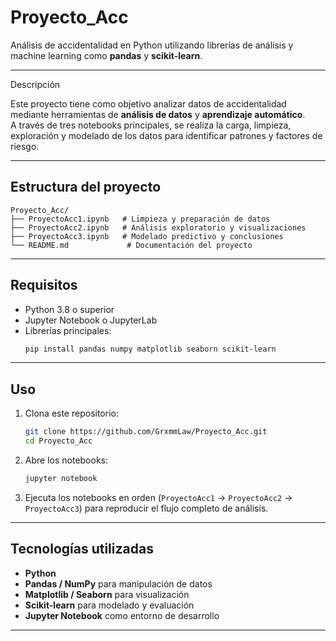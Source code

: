 # Proyecto_Acc

Análisis de accidentalidad en Python utilizando librerías de análisis y machine learning como **pandas** y **scikit-learn**.

---

Descripción

Este proyecto tiene como objetivo analizar datos de accidentalidad mediante herramientas de **análisis de datos** y **aprendizaje automático**.  
A través de tres notebooks principales, se realiza la carga, limpieza, exploración y modelado de los datos para identificar patrones y factores de riesgo.

---

## Estructura del proyecto

```
Proyecto_Acc/
├── ProyectoAcc1.ipynb   # Limpieza y preparación de datos
├── ProyectoAcc2.ipynb   # Análisis exploratorio y visualizaciones
├── ProyectoAcc3.ipynb   # Modelado predictivo y conclusiones
└── README.md             # Documentación del proyecto
```

---

## Requisitos

- Python 3.8 o superior
- Jupyter Notebook o JupyterLab
- Librerías principales:
  ```bash
  pip install pandas numpy matplotlib seaborn scikit-learn
  ```

---

## Uso

1. Clona este repositorio:

   ```bash
   git clone https://github.com/GrxmmLaw/Proyecto_Acc.git
   cd Proyecto_Acc
   ```

2. Abre los notebooks:

   ```bash
   jupyter notebook
   ```

3. Ejecuta los notebooks en orden (`ProyectoAcc1` → `ProyectoAcc2` → `ProyectoAcc3`) para reproducir el flujo completo de análisis.

---

## Tecnologías utilizadas

- **Python**
- **Pandas / NumPy** para manipulación de datos
- **Matplotlib / Seaborn** para visualización
- **Scikit-learn** para modelado y evaluación
- **Jupyter Notebook** como entorno de desarrollo

---
